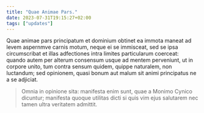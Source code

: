 ```yaml
---
title: "Quae Animae Pars."
date: 2023-07-31T19:15:27+02:00
tags: ["updates"]
---
```

Quae animae pars principatum et dominium obtinet ea immota maneat ad levem aspernmve carnis motum, neque ei se immisceat, sed se ipsa circumscribat et illas adfectiones intra limites particularum coerceat: quando autem per alterum consensum usque ad mentem perveniunt, ut in corpore unito, tum contra sensum quidem, quippe naturalem, non luctandum; sed opinionem, quasi bonum aut malum sit animi principatus ne a se adjiciat.

>Omnia in opinione sita: manifesta enim sunt, quae a Monimo Cynico dicuntur; manifesta quoque utilitas dicti si quis vim ejus salutarem nec tamen ultra veritatem admittit.


